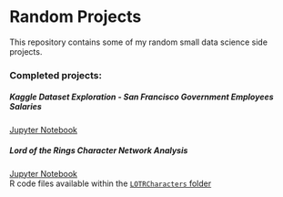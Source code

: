 # Random Projects
This repository contains some of my random small data science side projects.  
  
### Completed projects:  
##### Kaggle Dataset Exploration - San Francisco Government Employees Salaries
<a href="http://nbviewer.jupyter.org/github/janie128/Random_Projects/blob/master/SFsalaries.ipynb" target="_blank">Jupyter Notebook</a>  
  
##### Lord of the Rings Character Network Analysis
<a href="http://nbviewer.jupyter.org/github/janie128/Random_Projects/blob/master/LOTRCharacters/LOTRCharacters.ipynb" target="_blank">Jupyter Notebook</a>  
R code files available within the <a href="LOTRCharacters" target="_blank">`LOTRCharacters` folder</a>  
